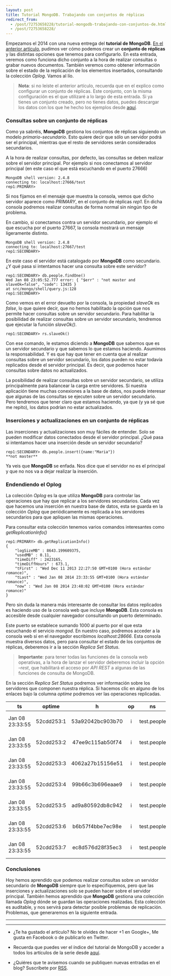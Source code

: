 ```yaml
---
layout: post
title: Tutorial MongoDB. Trabajando con conjuntos de réplicas
redirect_from:
  - /post/72753658228/tutorial-mongodb-trabajando-con-conjuntos-de.html
  - /post/72753658228/
---
```


<p>Empezamos el 2014 con una nueva entrega del <strong>tutorial de MongoDB</strong>. <a href="http://www.charlascylon.com/post/69774579592/tutorial-mongodb-creacion-configuracion-replicas" title="Link a entrada sobre configuración de réplicas">En el anterior artículo</a>, pudimos ver cómo podemos crear un 
<strong>conjunto de réplicas</strong> y las distintas opciones que tenemos para configurarlo. En esta entrada, veremos como funciona dicho conjunto a la hora de realizar consultas o grabar nuevos documentos. También veremos como obtener información sobre el estado de la replicación de los elementos insertados, consultando la colección <em>Oplog</em>. Vamos al lío.</p>

<blockquote>
  <p><strong>Nota</strong>: si no leíste el anterior artículo, recuerda que en el explico como configurar un conjunto de réplicas. Este conjunto, con la misma configuración es el que utilizaré a lo largo de esta entrada. Si ya tienes un conjunto creado, pero no tienes datos, puedes descargar los datos con los que he hecho los ejemplos desde <a href="https://skydrive.live.com/download?resid=1F8D7C58B1FC74AE%211168" title="Descarga de conjunto de datos">aquí</a>.</p>
</blockquote>

<h3>Consultas sobre un conjunto de réplicas</h3>

<p>Como ya sabréis, <strong>MongoDB</strong> gestiona los conjuntos de réplicas siguiendo un modelo <em>primario-secundario</em>. Esto quiere decir que sólo un servidor podrá ser el principal, mientras que el resto de servidores serán considerados secundarios.</p>

<p>A la hora de realizar consultas, por defecto, las consultas se deben realizar sobre el servidor principal. Por ejemplo si nos conectamos al servidor principal (en este caso el que está escuchando en el puerto 27666)</p>

<pre><code>MongoDB shell version: 2.4.8
connecting to: localhost:27666/test
rep1:PRIMARY&gt;
</code></pre>

<p>Si nos fijamos en el mensaje que muestra la consola, vemos que dicho servidor aparece como <em>PRIMARY</em>, en el conjunto de réplicas <em>rep1</em>. En dicha consola podremos realizar consultas de forma normal sin ningún tipo de problema.</p>

<p>En cambio, si conectamos contra un servidor secundario, por ejemplo el que escucha por el puerto 27667, la consola mostrará un mensaje ligeramente distinto.</p>

<pre><code>MongoDB shell version: 2.4.8
connecting to: localhost:27667/test
rep1:SECONDARY&gt;
</code></pre>

<p>En este caso el servidor está catalogado por <strong>MongoDB</strong> como secundario. ¿Y qué pasa si intentamos hacer una consulta sobre este servidor?</p>

<pre><code>rep1:SECONDARY&gt; db.people.findOne()
Wed Jan 08 23:05:52.777 error: { "$err" : "not master and slaveOk=false", "code": 13435 } 
at src/mongo/shell/query.js:128
rep1:SECONDARY&gt;
</code></pre>

<p>Como vemos en el error devuelto por la consola, la propiedad <em>slaveOk</em> es <em>false</em>, lo que quiere decir, que no hemos habilitado la opción que nos permite hacer consultas sobre un servidor secundario. Para habilitar la posibilidad de realizar consultas sobre un servidor secundario, tendremos que ejecutar la  función <em>slaveOk()</em>.</p>

<pre><code>rep1:SECONDARY&gt; rs.slaveOk()
</code></pre>

<p>Con ese comando, le estamos diciendo a <strong>MongoDB</strong> que sabemos que es un servidor secundario y que sabemos lo que estamos haciendo. Asumimos la responsabilidad. Y es que hay que tener en cuenta que al realizar consultas sobre un servidor secundario, los datos pueden no estar todavía replicados desde el servidor principal. Es decir, que podemos hacer consultas sobre datos no actualizados.</p>

<p>La posibilidad de realizar consultas sobre un servidor secundario, se utiliza principalmente para balancear la carga entre servidores. Si nuestra aplicación tiene muchas conexiones a la base de datos, nos puede interesar que algunas de las consultas se ejecuten sobre un servidor secundario. Pero tendremos que tener claro que estamos haciendo, ya que (y ya sé que me repito), los datos podrían no estar actualizados.</p>

<h3>Inserciones y actualizaciones en un conjunto de réplicas</h3>

<p>Las inserciones y actualizaciones son muy fáciles de entender. Solo se pueden modificar datos conectados desde el servidor principal. ¿Qué pasa si intentamos hacer una inserción desde un servidor secundario?</p>

<pre><code>rep1:SECONDARY&gt; db.people.insert({name:"Maria"})
**not master**
</code></pre>

<p>Ya veis que <strong>MongoDB</strong> se enfada. Nos dice que el servidor no es el principal y que no nos va a dejar realizar la inserción.</p>

<h3>Endendiendo el Oplog</h3>

<p>La colección <em>Oplog</em> es la que utiliza <strong>MongoDB</strong> para controlar las operaciones que hay que replicar a los servidores secundarios. Cada vez que hacemos una inserción en nuestra base de datos, esta se guarda en la colección <em>Oplog</em> que periódicamente es replicada a los servidores secundarios para que apliquen las mismas operaciones.</p>

<p>Para consultar esta colección tenemos varios comandos interesantes como <em>getReplicationInfo()</em></p>

<pre><code>rep1:PRIMARY&gt; db.getReplicationInfo()
{
    "logSizeMB" : 8643.199609375,
    "usedMB" : 0.11,
    "timeDiff" : 2423165,
    "timeDiffHours" : 673.1,
    "tFirst" : "Wed Dec 11 2013 22:27:50 GMT+0100 (Hora estándar romance)",
    "tLast" : "Wed Jan 08 2014 23:33:55 GMT+0100 (Hora estándar romance)",
    "now" : "Wed Jan 08 2014 23:48:02 GMT+0100 (Hora estándar romance)"
}
</code></pre>

<p>Pero sin duda la manera más interesante de consultar los datos replicados es haciendo uso de la consola web que incluye <strong>MongoDB</strong>. Esta consola es accesible desde cualquier navegador consultando un puerto determinado.</p>

<p>Este puerto se establece sumando 1000 al puerto por el que esta escuchando el servicio <em>mongod</em>. En nuestro caso, podremos acceder a la consola web si en el navegador escribimos <em>localhost:28666</em>. Esta consola muestra diversos datos, pero para consultar el estado de los conjuntos de réplicas, deberemos ir a la sección <em>Replica Set Status</em>.</p>

<blockquote>
  <p><strong>Importante</strong>: para tener todas las funciones de la consola web operativas, a la hora de lanzar el servidor deberemos incluir la opción <em>&ndash;rest</em>, que habilitará el acceso por <em>API REST</em> a algunas de las funciones de consulta de MongoDB.</p>
</blockquote>

<p>En la sección <em>Replica Set Status</em> podremos ver información sobre los servidores que componen nuestra réplica. Si hacemos clic en alguno de los enlaces bajo la columna <em>optime</em> podremos ver las operaciones replicadas.</p>

<table><thead><tr><th>ts</th>
  <th align="center">optime</th>
  <th align="center">h</th>
  <th align="center">op</th>
  <th align="center">ns</th>
  <th align="center">rest</th>
</tr></thead><tbody><tr><td>Jan 08 23:33:55</td>
  <td align="center">52cdd253:1</td>
  <td align="center">53a92042bc903b70</td>
  <td align="center">i</td>
  <td align="center">test.people</td>
  <td align="center">v: 2 o: { _id: ObjectId(&lsquo;52cdd253ecea9b0557deb2bc&rsquo;), personId: 0.0 }</td>
</tr><tr><td>Jan 08 23:33:55</td>
  <td align="center">52cdd253:2</td>
  <td align="center">47ee9c115ab50f74</td>
  <td align="center">i</td>
  <td align="center">test.people</td>
  <td align="center">v: 2 o: { _id: ObjectId('52cdd253ecea9b0557deb2bd&rsquo;), personId: 1.0 }</td>
</tr><tr><td>Jan 08 23:33:55</td>
  <td align="center">52cdd253:3</td>
  <td align="center">4062a27b15156e51</td>
  <td align="center">i</td>
  <td align="center">test.people</td>
  <td align="center">v: 2 o: { _id: ObjectId('52cdd253ecea9b0557deb2be&rsquo;), personId: 2.0 }</td>
</tr><tr><td>Jan 08 23:33:55</td>
  <td align="center">52cdd253:4</td>
  <td align="center">99b66c3b696eaae9</td>
  <td align="center">i</td>
  <td align="center">test.people</td>
  <td align="center">v: 2 o: { _id: ObjectId('52cdd253ecea9b0557deb2bf&rsquo;), personId: 3.0 }</td>
</tr><tr><td>Jan 08 23:33:55</td>
  <td align="center">52cdd253:5</td>
  <td align="center">ad9a80592db8c942</td>
  <td align="center">i</td>
  <td align="center">test.people</td>
  <td align="center">v: 2 o: { _id: ObjectId('52cdd253ecea9b0557deb2c0&rsquo;), personId: 4.0 }</td>
</tr><tr><td>Jan 08 23:33:55</td>
  <td align="center">52cdd253:6</td>
  <td align="center">b6b57f4bbe7ec98e</td>
  <td align="center">i</td>
  <td align="center">test.people</td>
  <td align="center">v: 2 o: { _id: ObjectId('52cdd253ecea9b0557deb2c1&rsquo;), personId: 5.0 }</td>
</tr><tr><td>Jan 08 23:33:55</td>
  <td align="center">52cdd253:7</td>
  <td align="center">ec8d576d28f35ec3</td>
  <td align="center">i</td>
  <td align="center">test.people</td>
  <td align="center">v: 2 o: { _id: ObjectId('52cdd253ecea9b0557deb2c2&rsquo;), personId: 6.0 }</td>
</tr></tbody></table><h3>Conclusiones</h3>

<p>Hoy hemos aprendido que podemos realizar consultas sobre un servidor secundario de <strong>MongoDB</strong> siempre que lo especifiquemos, pero que las inserciones y actualizaciones solo se pueden hacer sobre el servidor principal. También hemos aprendido que <strong>MongoDB</strong> gestiona una colección llamada <em>Oplog</em> dónde se guardan las operaciones realizadas. Esta colección es auditable, y nos servirá para detectar posible problemas de replicación. Problemas, que generaremos en la siguiente entrada.</p>

<hr><hr><ul><li><p>¿Te ha gustado el artículo? No te olvides de hacer +1 en Google+, Me gusta en Facebook o de publicarlo en Twitter.</p></li>
<li><p>Recuerda que puedes ver el índice del tutorial de MongoDB y acceder a todos los artículos de la serie desde <a href="http://www.charlascylon.com/mongodb" title="Enlace a página principal del tutorial">aquí</a>.</p></li>
<li><p>¿Quiéres que te avisemos cuando se publiquen nuevas entradas en el blog? Suscríbete por <a href="feed://www.charlascylon.com/feed.xml" title="Suscripción RSS">RSS</a>.</p></li>
</ul>
